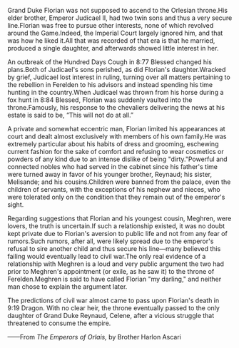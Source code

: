 Grand Duke Florian was not supposed to ascend to the Orlesian throne.His elder brother, Emperor Judicael II, had two twin sons and thus a very secure line.Florian was free to pursue other interests, none of which revolved around the Game.Indeed, the Imperial Court largely ignored him, and that was how he liked it.All that was recorded of that era is that he married, produced a single daughter, and afterwards showed little interest in her.

An outbreak of the Hundred Days Cough in 8:77 Blessed changed his plans.Both of Judicael's sons perished, as did Florian's daughter.Wracked by grief, Judicael lost interest in ruling, turning over all matters pertaining to the rebellion in Ferelden to his advisors and instead spending his time hunting in the country.When Judicael was thrown from his horse during a fox hunt in 8:84 Blessed, Florian was suddenly vaulted into the throne.Famously, his response to the chevaliers delivering the news at his estate is said to be, “This will not do at all.”

A private and somewhat eccentric man, Florian limited his appearances at court and dealt almost exclusively with members of his own family.He was extremely particular about his habits of dress and grooming, eschewing current fashion for the sake of comfort and refusing to wear cosmetics or powders of any kind due to an intense dislike of being "dirty."Powerful and connected nobles who had served in the cabinet since his father's time were turned away in favor of his younger brother, Reynaud; his sister, Melisande; and his cousins.Children were banned from the palace, even the children of servants, with the exceptions of his nephew and nieces, who were tolerated only on the condition that they remain out of the emperor's sight.

Regarding suggestions that Florian and his youngest cousin, Meghren, were lovers, the truth is uncertain.If such a relationship existed, it was no doubt kept private due to Florian's aversion to public life and not from any fear of rumors.Such rumors, after all, were likely spread due to the emperor's refusal to sire another child and thus secure his line—many believed this failing would eventually lead to civil war.The only real evidence of a relationship with Meghren is a loud and very public argument the two had prior to Meghren's appointment (or exile, as he saw it) to the throne of Ferelden.Meghren is said to have called Florian "my darling," and neither man chose to explain the argument later.

The predictions of civil war almost came to pass upon Florian's death in 9:19 Dragon. With no clear heir, the throne eventually passed to the only daughter of Grand Duke Reynaud, Celene, after a vicious struggle that threatened to consume the empire.

——From <i> The Emperors of Orlais, </i> by Brother Harlon Ascari
